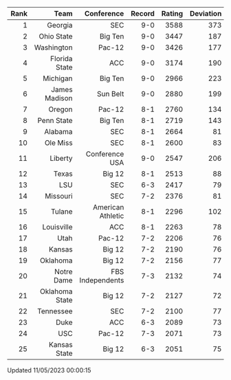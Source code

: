 | Rank  | Team                 | Conference           | Record   | Rating | Deviation |
| ---:  | ---:                 | ---:                 | ---:     | ---:   | ---:      |
| 1     | Georgia              | SEC                  | 9-0      | 3588   | 373       |
| 2     | Ohio State           | Big Ten              | 9-0      | 3447   | 187       |
| 3     | Washington           | Pac-12               | 9-0      | 3426   | 177       |
| 4     | Florida State        | ACC                  | 9-0      | 3174   | 190       |
| 5     | Michigan             | Big Ten              | 9-0      | 2966   | 223       |
| 6     | James Madison        | Sun Belt             | 9-0      | 2880   | 199       |
| 7     | Oregon               | Pac-12               | 8-1      | 2760   | 134       |
| 8     | Penn State           | Big Ten              | 8-1      | 2719   | 143       |
| 9     | Alabama              | SEC                  | 8-1      | 2664   | 81        |
| 10    | Ole Miss             | SEC                  | 8-1      | 2600   | 83        |
| 11    | Liberty              | Conference USA       | 9-0      | 2547   | 206       |
| 12    | Texas                | Big 12               | 8-1      | 2513   | 88        |
| 13    | LSU                  | SEC                  | 6-3      | 2417   | 79        |
| 14    | Missouri             | SEC                  | 7-2      | 2376   | 81        |
| 15    | Tulane               | American Athletic    | 8-1      | 2296   | 102       |
| 16    | Louisville           | ACC                  | 8-1      | 2263   | 78        |
| 17    | Utah                 | Pac-12               | 7-2      | 2206   | 76        |
| 18    | Kansas               | Big 12               | 7-2      | 2190   | 76        |
| 19    | Oklahoma             | Big 12               | 7-2      | 2156   | 77        |
| 20    | Notre Dame           | FBS Independents     | 7-3      | 2132   | 74        |
| 21    | Oklahoma State       | Big 12               | 7-2      | 2127   | 72        |
| 22    | Tennessee            | SEC                  | 7-2      | 2100   | 77        |
| 23    | Duke                 | ACC                  | 6-3      | 2089   | 73        |
| 24    | USC                  | Pac-12               | 7-3      | 2071   | 73        |
| 25    | Kansas State         | Big 12               | 6-3      | 2051   | 75        |

Updated 11/05/2023 00:00:15
